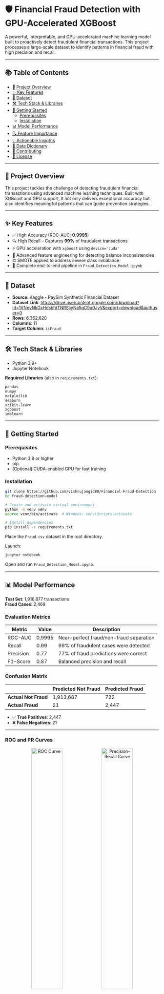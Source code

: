 # 🛡️ Financial Fraud Detection with GPU-Accelerated XGBoost

A powerful, interpretable, and GPU-accelerated machine learning model built to proactively detect fraudulent financial transactions. This project processes a large-scale dataset to identify patterns in financial fraud with high precision and recall.

---

## 📚 Table of Contents

- [🌟 Project Overview](#-project-overview)
- [✨ Key Features](#-key-features)
- [💾 Dataset](#-dataset)
- [🛠️ Tech Stack & Libraries](#️-tech-stack--libraries)
- [🚀 Getting Started](#-getting-started)
  - [Prerequisites](#prerequisites)
  - [Installation](#installation)
- [📊 Model Performance](#-model-performance)
- [🔍 Feature Importance](#-feature-importance)
- [💡 Actionable Insights](#-actionable-insights)
- [📑 Data Dictionary](#-data-dictionary)
- [🤝 Contributing](#-contributing)
- [📜 License](#-license)

---

## 🌟 Project Overview

This project tackles the challenge of detecting fraudulent financial transactions using advanced machine learning techniques. Built with XGBoost and GPU support, it not only delivers exceptional accuracy but also identifies meaningful patterns that can guide prevention strategies.

---

## ✨ Key Features

- ✅ High Accuracy (ROC-AUC: **0.9995**)
- 🔍 High Recall – Captures **99%** of fraudulent transactions
- ⚡ GPU acceleration with `xgboost` using `device='cuda'`
- 🧪 Advanced feature engineering for detecting balance inconsistencies
- ⚖️ SMOTE applied to address severe class imbalance
- 📒 Complete end-to-end pipeline in `Fraud_Detection_Model.ipynb`

---

## 💾 Dataset

- **Source**: Kaggle - PaySim Synthetic Financial Dataset
- **Dataset Link**: https://drive.usercontent.google.com/download?id=1VNpyNkGxHdskfdTNRSjjyNa5qC9u0JyV&export=download&authuser=0
- **Rows**: 6,362,620
- **Columns**: 11
- **Target Column**: `isFraud`

---

## 🛠️ Tech Stack & Libraries

- Python 3.9+
- Jupyter Notebook

**Required Libraries** (also in `requirements.txt`):

```txt
pandas
numpy
matplotlib
seaborn
scikit-learn
xgboost
imblearn
```

---

## 🚀 Getting Started

### Prerequisites

- Python 3.9 or higher
- pip
- (Optional) CUDA-enabled GPU for fast training

### Installation

```bash
git clone https://github.com/vishnujangid88/Financial-Fraud-Detection
cd fraud-detection-model

# Create and activate virtual environment
python -m venv venv
source venv/bin/activate  # Windows: venv\Scripts\activate

# Install dependencies
pip install -r requirements.txt
```

Place the `Fraud.csv` dataset in the root directory.

Launch:

```bash
jupyter notebook
```

Open and run `Fraud_Detection_Model.ipynb`.

---

## 📊 Model Performance

**Test Set**: 1,916,877 transactions  
**Fraud Cases**: 2,468

### Evaluation Metrics

| Metric        | Value  | Description                                  |
|---------------|--------|----------------------------------------------|
| ROC-AUC       | 0.9995 | Near-perfect fraud/non-fraud separation       |
| Recall        | 0.99   | 99% of fraudulent cases were detected         |
| Precision     | 0.77   | 77% of fraud predictions were correct         |
| F1-Score      | 0.87   | Balanced precision and recall                 |

### Confusion Matrix

|                   | Predicted Not Fraud | Predicted Fraud |
|-------------------|---------------------|-----------------|
| **Actual Not Fraud** | 1,913,687         | 722             |
| **Actual Fraud**     | 21                | 2,447           |

- ✅ **True Positives**: 2,447  
- ❌ **False Negatives**: 21

---

### ROC and PR Curves

<p align="center">
  <img src="https://github.com/user-attachments/assets/90437012-d2c4-42a6-bc72-05e599c7b44f" width="45%" alt="ROC Curve">
  <img src="https://github.com/user-attachments/assets/02716f30-ee38-49cc-9fad-b317cb356d5f" width="45%" alt="Precision-Recall Curve">
</p>

---

## 🔍 Feature Importance

Top predictors of fraud:

- **`newbalanceOrig`** – Final sender balance
- **`errorBalanceOrig`** – Custom anomaly feature
- **`amount`** – Transaction amount
- **`type`** – Transaction type (e.g., TRANSFER, CASH_OUT)

> Engineered features like `errorBalanceOrig` were especially effective at surfacing fraud patterns.

---

## 💡 Actionable Insights

- **Real-Time Scoring**: Integrate the model to flag transactions during execution.
- **Fraud Rule Automation**: Flag any transaction with non-zero accounting errors.
- **Transaction-Type Filters**: Apply additional scrutiny to high-risk transaction types (e.g., TRANSFER, CASH_OUT).

---

## 📑 Data Dictionary

**step** — Maps a unit of time in the real world. In this case, 1 step is 1 hour of time. Total steps: 744 (30 days simulation).

**type** — Transaction type: CASH-IN, CASH-OUT, DEBIT, PAYMENT, and TRANSFER.

**amount** — Amount of the transaction in local currency.

**nameOrig** — Customer who initiated the transaction.

**oldbalanceOrg** — Initial balance of the sender before the transaction.

**newbalanceOrig** — New balance of the sender after the transaction.

**nameDest** — Customer who is the recipient of the transaction.

**oldbalanceDest** — Initial balance of the recipient before the transaction. (Note: No info for merchants — names starting with ‘M’.)

**newbalanceDest** — New balance of the recipient after the transaction. (Note: No info for merchants — names starting with ‘M’.)

**isFraud** — Indicates if the transaction was fraudulent. Fraudulent behavior simulates agents taking control of customer accounts and draining funds via TRANSFER followed by CASH_OUT.

**isFlaggedFraud** — Flags illegal attempts to transfer more than 200,000 in a single transaction.

---

## 🤝 Contributing

We welcome community contributions! Here’s how:

```bash
# Fork the repo and create your branch
git checkout -b feature/YourFeature

# Make changes and commit
git commit -m "Added a new feature"

# Push and open a Pull Request
git push origin feature/YourFeature
```

---

## 📜 License

This project is licensed under the [MIT License](LICENSE).

---

> Built with ❤️ to empower financial systems against fraud using fast, interpretable AI.
